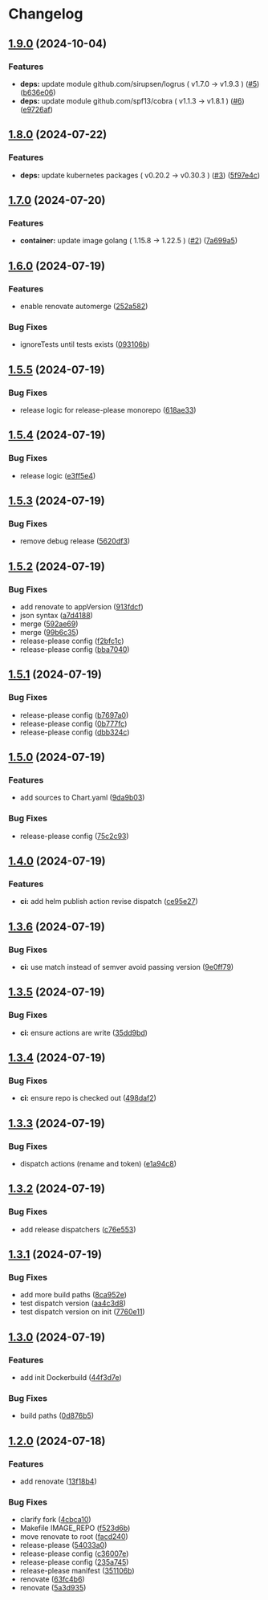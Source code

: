 # Changelog

## [1.9.0](https://github.com/anthr76/k8s-pod-mutator-webhook/compare/k8s-pod-mutator-webhook-v1.8.0...k8s-pod-mutator-webhook-v1.9.0) (2024-10-04)


### Features

* **deps:** update module github.com/sirupsen/logrus ( v1.7.0 → v1.9.3 ) ([#5](https://github.com/anthr76/k8s-pod-mutator-webhook/issues/5)) ([b636e06](https://github.com/anthr76/k8s-pod-mutator-webhook/commit/b636e0604c1561d5df321a9ad0b614a87d8a8ac6))
* **deps:** update module github.com/spf13/cobra ( v1.1.3 → v1.8.1 ) ([#6](https://github.com/anthr76/k8s-pod-mutator-webhook/issues/6)) ([e9726af](https://github.com/anthr76/k8s-pod-mutator-webhook/commit/e9726af06759a5208d24bf7dc877231ce1016b71))

## [1.8.0](https://github.com/anthr76/k8s-pod-mutator-webhook/compare/k8s-pod-mutator-webhook-v1.7.0...k8s-pod-mutator-webhook-v1.8.0) (2024-07-22)


### Features

* **deps:** update kubernetes packages ( v0.20.2 → v0.30.3 ) ([#3](https://github.com/anthr76/k8s-pod-mutator-webhook/issues/3)) ([5f97e4c](https://github.com/anthr76/k8s-pod-mutator-webhook/commit/5f97e4c9516bf9aeda7fea56c190f1c6cafca3a3))

## [1.7.0](https://github.com/anthr76/k8s-pod-mutator-webhook/compare/k8s-pod-mutator-webhook-v1.6.0...k8s-pod-mutator-webhook-v1.7.0) (2024-07-20)


### Features

* **container:** update image golang ( 1.15.8 → 1.22.5 ) ([#2](https://github.com/anthr76/k8s-pod-mutator-webhook/issues/2)) ([7a699a5](https://github.com/anthr76/k8s-pod-mutator-webhook/commit/7a699a54eb75c17577ff80ec634160c71ba3effc))

## [1.6.0](https://github.com/anthr76/k8s-pod-mutator-webhook/compare/k8s-pod-mutator-webhook-v1.5.5...k8s-pod-mutator-webhook-v1.6.0) (2024-07-19)


### Features

* enable renovate automerge ([252a582](https://github.com/anthr76/k8s-pod-mutator-webhook/commit/252a58256ed6a9e9c08814a3ebffa22d2d631e18))


### Bug Fixes

* ignoreTests until tests exists ([093106b](https://github.com/anthr76/k8s-pod-mutator-webhook/commit/093106be9121c8008754f2a0d45e3c0c15eac828))

## [1.5.5](https://github.com/anthr76/k8s-pod-mutator-webhook/compare/k8s-pod-mutator-webhook-v1.5.4...k8s-pod-mutator-webhook-v1.5.5) (2024-07-19)


### Bug Fixes

* release logic for release-please monorepo ([618ae33](https://github.com/anthr76/k8s-pod-mutator-webhook/commit/618ae33463e7fd3457f60aeb2d54547d9ee39bac))

## [1.5.4](https://github.com/anthr76/k8s-pod-mutator-webhook/compare/k8s-pod-mutator-webhook-v1.5.3...k8s-pod-mutator-webhook-v1.5.4) (2024-07-19)


### Bug Fixes

* release logic ([e3ff5e4](https://github.com/anthr76/k8s-pod-mutator-webhook/commit/e3ff5e403a18d17523aba1b6c182743a6f32b137))

## [1.5.3](https://github.com/anthr76/k8s-pod-mutator-webhook/compare/k8s-pod-mutator-webhook-v1.5.2...k8s-pod-mutator-webhook-v1.5.3) (2024-07-19)


### Bug Fixes

* remove debug release ([5620df3](https://github.com/anthr76/k8s-pod-mutator-webhook/commit/5620df378081c7d4d825d5de78d29a88942210ca))

## [1.5.2](https://github.com/anthr76/k8s-pod-mutator-webhook/compare/k8s-pod-mutator-webhook-v1.5.1...k8s-pod-mutator-webhook-v1.5.2) (2024-07-19)


### Bug Fixes

* add renovate to appVersion ([913fdcf](https://github.com/anthr76/k8s-pod-mutator-webhook/commit/913fdcf23bedde6f0d678f733b11b9118992c73b))
* json syntax ([a7d4188](https://github.com/anthr76/k8s-pod-mutator-webhook/commit/a7d4188c5743043bea4599f4ab64a5e2798734e6))
* merge ([592ae69](https://github.com/anthr76/k8s-pod-mutator-webhook/commit/592ae6922472b940186f1f4f7ea4b1de5bf707f0))
* merge ([99b6c35](https://github.com/anthr76/k8s-pod-mutator-webhook/commit/99b6c355bed2a4e5ae97cfe8e3cb156bd2c93fd0))
* release-please config ([f2bfc1c](https://github.com/anthr76/k8s-pod-mutator-webhook/commit/f2bfc1c070ccf390de77555dd3c9c78a33edd6c7))
* release-please config ([bba7040](https://github.com/anthr76/k8s-pod-mutator-webhook/commit/bba7040131721d7603cdc9c28a1ccfd7f818f262))

## [1.5.1](https://github.com/anthr76/k8s-pod-mutator-webhook/compare/k8s-pod-mutator-webhook-v1.5.0...k8s-pod-mutator-webhook-v1.5.1) (2024-07-19)


### Bug Fixes

* release-please config ([b7697a0](https://github.com/anthr76/k8s-pod-mutator-webhook/commit/b7697a0f48d867329e6091c2c24237e5d73ba02c))
* release-please config ([0b777fc](https://github.com/anthr76/k8s-pod-mutator-webhook/commit/0b777fc6759f2a50f7416b8ad76bdf57dae5db3f))
* release-please config ([dbb324c](https://github.com/anthr76/k8s-pod-mutator-webhook/commit/dbb324cbfc4ab4d2c80fd34538f95c6fddfdf44e))

## [1.5.0](https://github.com/anthr76/k8s-pod-mutator-webhook/compare/k8s-pod-mutator-webhook-v1.4.0...k8s-pod-mutator-webhook-v1.5.0) (2024-07-19)


### Features

* add sources to Chart.yaml ([9da9b03](https://github.com/anthr76/k8s-pod-mutator-webhook/commit/9da9b03a1aaec01d771916ed2bdab0ce8aedc819))


### Bug Fixes

* release-please config ([75c2c93](https://github.com/anthr76/k8s-pod-mutator-webhook/commit/75c2c93abfed703857d96e3a2cab978cd84999d7))

## [1.4.0](https://github.com/anthr76/k8s-pod-mutator-webhook/compare/k8s-pod-mutator-webhook-v1.3.6...k8s-pod-mutator-webhook-v1.4.0) (2024-07-19)


### Features

* **ci:** add helm publish action revise dispatch ([ce95e27](https://github.com/anthr76/k8s-pod-mutator-webhook/commit/ce95e27272c27821fcdfce4b3bfe5624d924dcee))

## [1.3.6](https://github.com/anthr76/k8s-pod-mutator-webhook/compare/k8s-pod-mutator-webhook-v1.3.5...k8s-pod-mutator-webhook-v1.3.6) (2024-07-19)


### Bug Fixes

* **ci:** use match instead of semver avoid passing version ([9e0ff79](https://github.com/anthr76/k8s-pod-mutator-webhook/commit/9e0ff79d86b6e23975223e93c53d26b04e7be707))

## [1.3.5](https://github.com/anthr76/k8s-pod-mutator-webhook/compare/k8s-pod-mutator-webhook-v1.3.4...k8s-pod-mutator-webhook-v1.3.5) (2024-07-19)


### Bug Fixes

* **ci:** ensure actions are write ([35dd9bd](https://github.com/anthr76/k8s-pod-mutator-webhook/commit/35dd9bd89f2bb09a6198cb4c1881aaadcd3f676e))

## [1.3.4](https://github.com/anthr76/k8s-pod-mutator-webhook/compare/k8s-pod-mutator-webhook-v1.3.3...k8s-pod-mutator-webhook-v1.3.4) (2024-07-19)


### Bug Fixes

* **ci:** ensure repo is checked out ([498daf2](https://github.com/anthr76/k8s-pod-mutator-webhook/commit/498daf2eb2072ced2885f6de0637dda367b44884))

## [1.3.3](https://github.com/anthr76/k8s-pod-mutator-webhook/compare/k8s-pod-mutator-webhook-v1.3.2...k8s-pod-mutator-webhook-v1.3.3) (2024-07-19)


### Bug Fixes

* dispatch actions (rename and token) ([e1a94c8](https://github.com/anthr76/k8s-pod-mutator-webhook/commit/e1a94c89fccc925eeed82b88672e19831fefd993))

## [1.3.2](https://github.com/anthr76/k8s-pod-mutator-webhook/compare/k8s-pod-mutator-webhook-v1.3.1...k8s-pod-mutator-webhook-v1.3.2) (2024-07-19)


### Bug Fixes

* add release dispatchers ([c76e553](https://github.com/anthr76/k8s-pod-mutator-webhook/commit/c76e5537561544e52cc23afb3dc7d56079f7eb57))

## [1.3.1](https://github.com/anthr76/k8s-pod-mutator-webhook/compare/k8s-pod-mutator-webhook-v1.3.0...k8s-pod-mutator-webhook-v1.3.1) (2024-07-19)


### Bug Fixes

* add more build paths ([8ca952e](https://github.com/anthr76/k8s-pod-mutator-webhook/commit/8ca952ecaeed255be9ddb60ee60461c8f524c31e))
* test dispatch version ([aa4c3d8](https://github.com/anthr76/k8s-pod-mutator-webhook/commit/aa4c3d82f9fc1554157884c5d05a4424c39696ca))
* test dispatch version on init ([7760e11](https://github.com/anthr76/k8s-pod-mutator-webhook/commit/7760e11f31b8ec4ad4e6931ba8a4f558b6c86892))

## [1.3.0](https://github.com/anthr76/k8s-pod-mutator-webhook/compare/k8s-pod-mutator-webhook-v1.2.0...k8s-pod-mutator-webhook-v1.3.0) (2024-07-19)


### Features

* add init Dockerbuild ([44f3d7e](https://github.com/anthr76/k8s-pod-mutator-webhook/commit/44f3d7ec0056c01f3d57f3e610f8b0eadcc316d0))


### Bug Fixes

* build paths ([0d876b5](https://github.com/anthr76/k8s-pod-mutator-webhook/commit/0d876b50ef92e5eddfcd295bf89899b79afa92b8))

## [1.2.0](https://github.com/anthr76/k8s-pod-mutator-webhook/compare/k8s-pod-mutator-webhook-v1.1.1...k8s-pod-mutator-webhook-v1.2.0) (2024-07-18)


### Features

* add renovate ([13f18b4](https://github.com/anthr76/k8s-pod-mutator-webhook/commit/13f18b4103a4e9dfbd1f9f53d4b674d5313d39bd))


### Bug Fixes

* clarify fork ([4cbca10](https://github.com/anthr76/k8s-pod-mutator-webhook/commit/4cbca10d6abbd9b2115a7e26a73bec6edd145fc9))
* Makefile IMAGE_REPO ([f523d6b](https://github.com/anthr76/k8s-pod-mutator-webhook/commit/f523d6be22eb0ba9b2d2c4f26c701cb466cf8bb9))
* move renovate to root ([facd240](https://github.com/anthr76/k8s-pod-mutator-webhook/commit/facd2405410cf15d2a15e5069649d449ccfadbca))
* release-please ([54033a0](https://github.com/anthr76/k8s-pod-mutator-webhook/commit/54033a03015684545e06c29a2c8dfbed0a329c45))
* release-please config ([c36007e](https://github.com/anthr76/k8s-pod-mutator-webhook/commit/c36007efbbe0b66370938b9b35d74da02d2863fe))
* release-please config ([235a745](https://github.com/anthr76/k8s-pod-mutator-webhook/commit/235a74545c302b7a1ad300280160db54e675cb2f))
* release-please manifest ([351106b](https://github.com/anthr76/k8s-pod-mutator-webhook/commit/351106b25478e6dce91d8cb73c241d4236fa3f23))
* renovate ([63fc4b6](https://github.com/anthr76/k8s-pod-mutator-webhook/commit/63fc4b68271b19b26816131fc9017e5a2f3437ca))
* renovate ([5a3d935](https://github.com/anthr76/k8s-pod-mutator-webhook/commit/5a3d935d0bcb636ca2e84d7fcde75f455e809a61))
